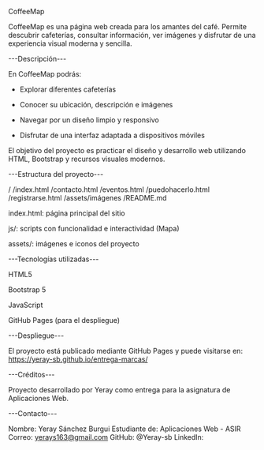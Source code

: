 CoffeeMap

CoffeeMap es una página web creada para los amantes del café. Permite descubrir cafeterías, consultar información, ver imágenes y disfrutar de una experiencia visual moderna y sencilla.

---Descripción---

En CoffeeMap podrás:

- Explorar diferentes cafeterías

- Conocer su ubicación, descripción e imágenes

- Navegar por un diseño limpio y responsivo

- Disfrutar de una interfaz adaptada a dispositivos móviles

El objetivo del proyecto es practicar el diseño y desarrollo web utilizando HTML, Bootstrap y recursos visuales modernos.

---Estructura del proyecto---

/
/index.html
/contacto.html
/eventos.html
/puedohacerlo.html
/registrarse.html
/assets/imágenes
/README.md

index.html: página principal del sitio

js/: scripts con funcionalidad e interactividad (Mapa)

assets/: imágenes e iconos del proyecto

---Tecnologías utilizadas---

HTML5

Bootstrap 5

JavaScript

GitHub Pages (para el despliegue)

---Despliegue---

El proyecto está publicado mediante GitHub Pages y puede visitarse en:
https://yeray-sb.github.io/entrega-marcas/

---Créditos---

Proyecto desarrollado por Yeray como entrega para la asignatura de Aplicaciones Web.

---Contacto---

Nombre: Yeray Sánchez Burgui
Estudiante de: Aplicaciones Web - ASIR
Correo: yerays163@gmail.com
GitHub: @Yeray-sb
LinkedIn: 
